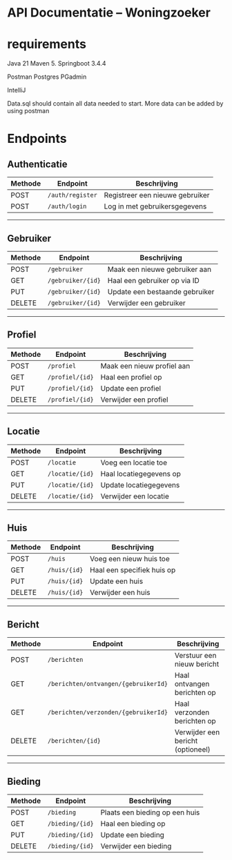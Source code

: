 
# API Documentatie – Woningzoeker 


# requirements
Java 21
Maven 5.
Springboot 3.4.4

Postman
Postgres
PGadmin

IntelliJ

Data.sql should contain all data needed to start. More data can be added by using postman

# Endpoints

## Authenticatie

| Methode | Endpoint         | Beschrijving                          |
|---------|------------------|---------------------------------------|
| POST    | `/auth/register` | Registreer een nieuwe gebruiker       |
| POST    | `/auth/login`    | Log in met gebruikersgegevens         |

---

## Gebruiker

| Methode | Endpoint        | Beschrijving                          |
|---------|-----------------|---------------------------------------|
| POST    | `/gebruiker`    | Maak een nieuwe gebruiker aan         |
| GET     | `/gebruiker/{id}` | Haal een gebruiker op via ID         |
| PUT     | `/gebruiker/{id}` | Update een bestaande gebruiker       |
| DELETE  | `/gebruiker/{id}` | Verwijder een gebruiker              |

---

## Profiel

| Methode | Endpoint        | Beschrijving                          |
|---------|-----------------|---------------------------------------|
| POST    | `/profiel`      | Maak een nieuw profiel aan            |
| GET     | `/profiel/{id}` | Haal een profiel op                   |
| PUT     | `/profiel/{id}` | Update een profiel                    |
| DELETE  | `/profiel/{id}` | Verwijder een profiel                 |

---

## Locatie

| Methode | Endpoint         | Beschrijving                          |
|---------|------------------|---------------------------------------|
| POST    | `/locatie`       | Voeg een locatie toe                  |
| GET     | `/locatie/{id}`  | Haal locatiegegevens op               |
| PUT     | `/locatie/{id}`  | Update locatiegegevens                |
| DELETE  | `/locatie/{id}`  | Verwijder een locatie                 |

---

## Huis

| Methode | Endpoint     | Beschrijving                            |
|---------|--------------|-----------------------------------------|
| POST    | `/huis`      | Voeg een nieuw huis toe                 |
| GET     | `/huis/{id}` | Haal een specifiek huis op              |
| PUT     | `/huis/{id}` | Update een huis                         |
| DELETE  | `/huis/{id}` | Verwijder een huis                      |

---

## Bericht

| Methode | Endpoint                          | Beschrijving                            |
|---------|-----------------------------------|-----------------------------------------|
| POST    | `/berichten`                      | Verstuur een nieuw bericht              |
| GET     | `/berichten/ontvangen/{gebruikerId}` | Haal ontvangen berichten op         |
| GET     | `/berichten/verzonden/{gebruikerId}` | Haal verzonden berichten op         |
| DELETE  | `/berichten/{id}`                 | Verwijder een bericht (optioneel)       |

---

## Bieding

| Methode | Endpoint      | Beschrijving                            |
|---------|---------------|-----------------------------------------|
| POST    | `/bieding`    | Plaats een bieding op een huis          |
| GET     | `/bieding/{id}` | Haal een bieding op                   |
| PUT     | `/bieding/{id}` | Update een bieding                     |
| DELETE  | `/bieding/{id}` | Verwijder een bieding                  |
